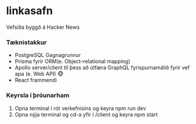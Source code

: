 # linkasafn
Vefsíða byggð á Hacker News

### Tæknistakkur
* PostgreSQL Gagnagrunnur
* Prisma fyrir ORM(e. Object–relational mapping)
* Apollo server/client til þess að útfæra GraphQL fyrispurnamálið fyrir vef apa (e. Web API) 🐵
* React frammendi

### Keyrsla í þróunarham
1. Opna terminal í rót verkefnisins og keyra npm run dev
2. Opna nýja terminal og cd-a yfir í /client og keyra npm start 
